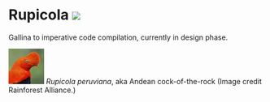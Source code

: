 # Rupicola ![](https://github.com/mit-plv/rupicola/workflows/Coq/badge.svg)

Gallina to imperative code compilation, currently in design phase.

![*Rupicola peruviana*](etc/rupicola_small.jpg) *Rupicola peruviana*, aka Andean cock-of-the-rock (Image credit Rainforest Alliance.)
